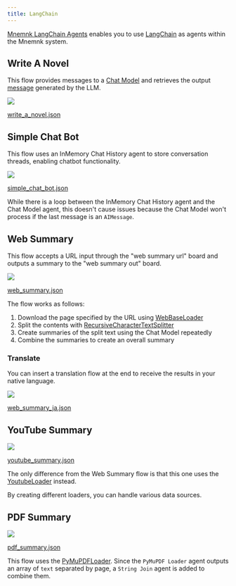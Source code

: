 ```yaml
---
title: LangChain
---
```


[Mnemnk LangChain Agents](https://github.com/mnemnk/mnemnk-langchain) enables you to use [LangChain](https://www.langchain.com/langchain) as agents within the Mnemnk system.

## Write A Novel

This flow provides messages to a [Chat Model](https://python.langchain.com/docs/concepts/chat_models/) and retrieves the output [message](https://python.langchain.com/docs/concepts/messages/) generated by the LLM.

![](/images/guide/flows/langchain/write_a_novel.png)

[write_a_novel.json](/flows/langchain/write_a_novel.json)

## Simple Chat Bot

This flow uses an InMemory Chat History agent to store conversation threads, enabling chatbot functionality.

![](/images/guide/flows/langchain/simple_chat_bot.png)

[simple_chat_bot.json](/flows/langchain/simple_chat_bot.json)

While there is a loop between the InMemory Chat History agent and the Chat Model agent, this doesn't cause issues because the Chat Model won't process if the last message is an `AIMessage`.

## Web Summary

This flow accepts a URL input through the "web summary url" board and outputs a summary to the "web summary out" board.

![](/images/guide/flows/langchain/web_summary.png)

[web_summary.json](/flows/langchain/web_summary.json)

The flow works as follows:

1. Download the page specified by the URL using [WebBaseLoader](https://python.langchain.com/docs/integrations/document_loaders/web_base/)
2. Split the contents with [RecursiveCharacterTextSplitter](https://python.langchain.com/api_reference/text_splitters/character/langchain_text_splitters.character.RecursiveCharacterTextSplitter.html#langchain_text_splitters.character.RecursiveCharacterTextSplitter)
3. Create summaries of the split text using the Chat Model repeatedly
4. Combine the summaries to create an overall summary

### Translate

You can insert a translation flow at the end to receive the results in your native language.

![](/images/guide/flows/langchain/translate_ja.png)

[web_summary_ja.json](/flows/langchain/web_summary_ja.json)

## YouTube Summary

![](/images/guide/flows/langchain/youtube_summary.png)

[youtube_summary.json](/flows/langchain/youtube_summary.json)

The only difference from the Web Summary flow is that this one uses the [YoutubeLoader](https://python.langchain.com/docs/integrations/document_loaders/youtube_transcript/) instead.

By creating different loaders, you can handle various data sources.

## PDF Summary

![](/images/guide/flows/langchain/pdf_summary.png)

[pdf_summary.json](/flows/langchain/pdf_summary.json)

This flow uses the [PyMuPDFLoader](https://python.langchain.com/docs/integrations/document_loaders/pymupdf/). Since the `PyMuPDF Loader` agent outputs an array of `text` separated by page, a `String Join` agent is added to combine them.
